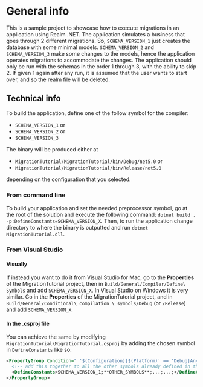 # General info
This is a sample project to showcase how to execute migrations in an application using Realm .NET.
The application simulates a business that goes through 2 different migrations. So, `SCHEMA_VERSION_1` just creates the database with some minimal models. `SCHEMA_VERSION_2` and `SCHEMA_VERSION_3` make some changes to the models, hence the application operates migrations to accommodate the changes.
The application should only be run with the schemas in the order 1 through 3, with the ability to skip 2. If given 1 again after any run, it is assumed that the user wants to start over, and so the realm file will be deleted.

## Technical info
To build the application, define one of the follow symbol for the compiler:
* `SCHEMA_VERSION_1` or
* `SCHEMA_VERSION_2` or
* `SCHEMA_VERSION_3`

The binary will be produced either at
* `MigrationTutorial/MigrationTutorial/bin/Debug/net5.0` or
* `MigrationTutorial/MigrationTutorial/bin/Release/net5.0`

depending on the configuration that you selected.

### From command line
To build your application and set the needed preprocessor symbol, go at the root of the solution and execute the following command: `dotnet build . -p:DefineConstants=SCHEMA_VERSION_X`. Then, to run the application change directory to where the binary is outputted and run `dotnet MigrationTutorial.dll`.

### From Visual Studio

#### Visually
If instead you want to do it from Visual Studio for Mac, go to the **Properties** of the MigrationTutorial project, then in `Build/General/Compiler/Define\ Symbols` and add `SCHEMA_VERSION_X`.
In Visual Studio on Windows it is very similar. Go in the **Properties** of the MigrationTutorial project, and in `Build/General/Conditional\ compilation \ symbols/Debug` (or `/Release`) and add `SCHEMA_VERSION_X`.

#### In the .csproj file
You can achieve the same by modifying `MigrationTutorial\MigrationTutorial.csproj` by adding the chosen symbol in `DefineConstants` like so:
```xml
<PropertyGroup Condition=" '$(Configuration)|$(Platform)' == 'Debug|AnyCPU' ">
  <!-- add this together to all the other symbols already defined in this element -->
  <DefineConstants>SCHEMA_VERSION_1;**OTHER_SYMBOLS**;...;...;</DefineConstants>
</PropertyGroup>
```
